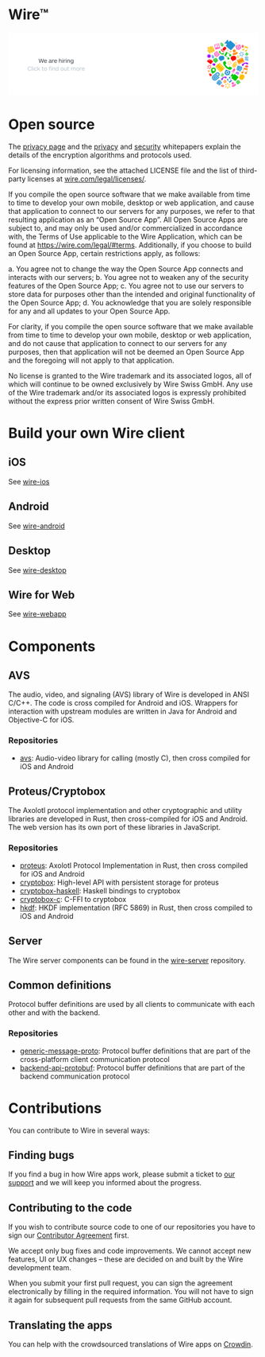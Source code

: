 # Wire™

[![Wire logo](https://github.com/wireapp/wire/blob/master/assets/header-small.png?raw=true)](https://wire.com/jobs/)

# Open source

The [privacy page](https://wire.com/privacy/) and the [privacy](https://wire.com/resource/Wire%20Privacy%20Whitepaper/download/) and [security](https://wire.com/resource/Wire%20Security%20Whitepaper/download/) whitepapers explain the details of the encryption algorithms and protocols used.

For licensing information, see the attached LICENSE file and the list of third-party licenses at [wire.com/legal/licenses/](https://wire.com/legal/licenses/).

If you compile the open source software that we make available from time to time to develop your own mobile, desktop or web application, and cause that application to connect to our servers for any purposes, we refer to that resulting application as an “Open Source App”.  All Open Source Apps are subject to, and may only be used and/or commercialized in accordance with, the Terms of Use applicable to the Wire Application, which can be found at https://wire.com/legal/#terms.  Additionally, if you choose to build an Open Source App, certain restrictions apply, as follows:

a. You agree not to change the way the Open Source App connects and interacts with our servers; b. You agree not to weaken any of the security features of the Open Source App; c. You agree not to use our servers to store data for purposes other than the intended and original functionality of the Open Source App; d. You acknowledge that you are solely responsible for any and all updates to your Open Source App. 

For clarity, if you compile the open source software that we make available from time to time to develop your own mobile, desktop or web application, and do not cause that application to connect to our servers for any purposes, then that application will not be deemed an Open Source App and the foregoing will not apply to that application.

No license is granted to the Wire trademark and its associated logos, all of which will continue to be owned exclusively by Wire Swiss GmbH. Any use of the Wire trademark and/or its associated logos is expressly prohibited without the express prior written consent of Wire Swiss GmbH.

# Build your own Wire client

## iOS
See [wire-ios](https://github.com/wireapp/wire-ios)

## Android
See [wire-android](https://github.com/wireapp/wire-android)

## Desktop
See [wire-desktop](https://github.com/wireapp/wire-desktop)

## Wire for Web
See [wire-webapp](https://github.com/wireapp/wire-webapp)

# Components

## AVS

The audio, video, and signaling (AVS) library of Wire is developed in ANSI C/C++. The code is cross compiled for Android and iOS. Wrappers for interaction with upstream modules are written in Java for Android and Objective-C for iOS.

### Repositories

- [avs](https://github.com/wireapp/avs): Audio-video library for calling (mostly C), then cross compiled for iOS and Android

## Proteus/Cryptobox

The Axolotl protocol implementation and other cryptographic and utility libraries are developed in Rust, then cross-compiled for iOS and Android. The web version has its own port of these libraries in JavaScript.

### Repositories

- [proteus](https://github.com/wireapp/proteus): Axolotl Protocol Implementation in Rust, then cross compiled for iOS and Android
- [cryptobox](https://github.com/wireapp/cryptobox): High-level API with persistent storage for proteus
- [cryptobox-haskell](https://github.com/wireapp/cryptobox-haskell): Haskell bindings to cryptobox
- [cryptobox-c](https://github.com/wireapp/cryptobox-c): C-FFI to cryptobox 
- [hkdf](https://github.com/wireapp/hkdf): HKDF implementation (RFC 5869) in Rust, then cross compiled to iOS and Android

## Server

The Wire server components can be found in the [wire-server](https://github.com/wireapp/wire-server) repository.

## Common definitions

Protocol buffer definitions are used by all clients to communicate with each other and with the backend.

### Repositories

- [generic-message-proto](https://github.com/wireapp/generic-message-proto): Protocol buffer definitions that are part of the cross-platform client communication protocol
- [backend-api-protobuf](https://github.com/wireapp/backend-api-protobuf): Protocol buffer definitions that are part of the backend communication protocol 

# Contributions

You can contribute to Wire in several ways:

## Finding bugs

If you find a bug in how Wire apps work, please submit a ticket to [our support](https://wire.com/support) and we will keep you informed about the progress.

## Contributing to the code

If you wish to contribute source code to one of our repositories you have to sign our [Contributor Agreement](https://github.com/wireapp/wire/raw/master/assets/Wire%20Contributor%20Agreement.pdf) first.

We accept only bug fixes and code improvements. We cannot accept new features, UI or UX changes – these are decided on and built by the Wire development team.

When you submit your first pull request, you can sign the agreement electronically by filling in the required information. You will not have to sign it again for subsequent pull requests from the same GitHub account.

## Translating the apps

You can help with the crowdsourced translations of Wire apps on [Crowdin](https://crowdin.com/projects/wire).

